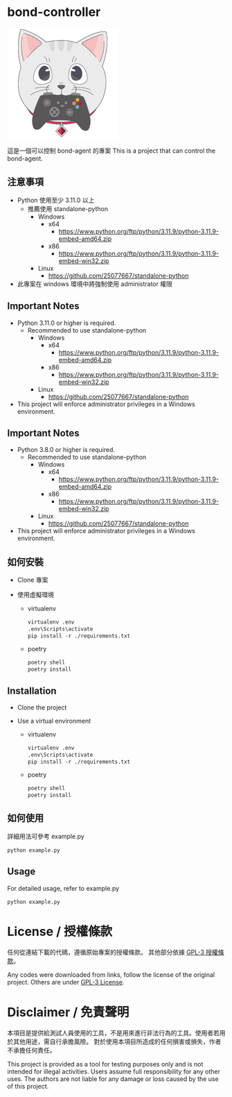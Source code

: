 # bond-controller
![](/assets/Bond-Controller.png)

這是一個可以控制 bond-agent 的專案
This is a project that can control the bond-agent.

## 注意事項
* Python 使用至少 3.11.0 以上
  * 推薦使用 standalone-python
    * Windows
      * x64
        * https://www.python.org/ftp/python/3.11.9/python-3.11.9-embed-amd64.zip
      * x86
        * https://www.python.org/ftp/python/3.11.9/python-3.11.9-embed-win32.zip
    * Linux
      * https://github.com/25077667/standalone-python
* 此專案在 windows 環境中將強制使用 administrator 權限

## Important Notes
* Python 3.11.0 or higher is required.
  * Recommended to use standalone-python
    * Windows
      * x64
        * https://www.python.org/ftp/python/3.11.9/python-3.11.9-embed-amd64.zip
      * x86
        * https://www.python.org/ftp/python/3.11.9/python-3.11.9-embed-win32.zip
    * Linux
      * https://github.com/25077667/standalone-python
* This project will enforce administrator privileges in a Windows environment.

## Important Notes
* Python 3.8.0 or higher is required.
  * Recommended to use standalone-python
    * Windows
      * x64
        * https://www.python.org/ftp/python/3.11.9/python-3.11.9-embed-amd64.zip
      * x86
        * https://www.python.org/ftp/python/3.11.9/python-3.11.9-embed-win32.zip
    * Linux
      * https://github.com/25077667/standalone-python
* This project will enforce administrator privileges in a Windows environment.

## 如何安裝

* Clone 專案
  
* 使用虛擬環境
  * virtualenv
  
    ```shell
    virtualenv .env
    .env\Scripts\activate
    pip install -r ./requirements.txt
    ```

  * poetry

    ```shell
    poetry shell
    poetry install
    ```

## Installation
* Clone the project
* Use a virtual environment

  * virtualenv

    ```shell
    virtualenv .env
    .env\Scripts\activate
    pip install -r ./requirements.txt
    ```

  * poetry

    ```shell
    poetry shell
    poetry install
    ```


## 如何使用

詳細用法可參考 example.py

```shell
python example.py
```

## Usage

For detailed usage, refer to example.py

```shell
python example.py
```

# License / 授權條款

任何從連結下載的代碼，遵循原始專案的授權條款。
其他部分依據 [GPL-3 授權條款](/LICENSE)。

Any codes were downloaded from links, follow the license of the original project.
Others are under [GPL-3 License](/LICENSE).

# Disclaimer / 免責聲明

本項目是提供給測試人員使用的工具，不是用來進行非法行為的工具。使用者若用於其他用途，需自行承擔風險。
對於使用本項目所造成的任何損害或損失，作者不承擔任何責任。

This project is provided as a tool for testing purposes only and is not intended for illegal activities. Users assume full responsibility for any other uses. The authors are not liable for any damage or loss caused by the use of this project.
